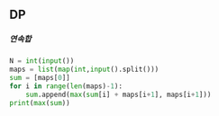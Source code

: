 ## DP

##### 연속합

```python
N = int(input())
maps = list(map(int,input().split()))
sum = [maps[0]]
for i in range(len(maps)-1):
    sum.append(max(sum[i] + maps[i+1], maps[i+1]))
print(max(sum))
```

